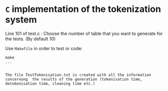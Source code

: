 # `C` implementation of the tokenization system

Line 101 of test.c : Choose the number of table that you want to generate for the tests. (By default 10)

Use `Makefile` in order to test or code:
```
make
...


The file TestTokenisation.txt is created with all the information concernong  the results of the generation (tokenisation time, detokenisation time, cleaning time etc.)
